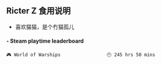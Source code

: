 ## Ricter Z 食用说明
- 喜欢猫猫，是个冇猫孤儿

<!-- steam-box start -->
#### - Steam playtime leaderboard
```text
🎮 World of Warships                 🕘 245 hrs 50 mins
```
<!-- Powered by https://github.com/YouEclipse/steam-box . -->
<!-- steam-box end -->
